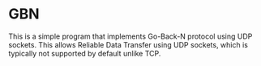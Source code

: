 # GBN

This is a simple program that implements Go-Back-N protocol using UDP sockets.
This allows Reliable Data Transfer using UDP sockets, which is typically not supported by default unlike TCP.
